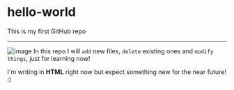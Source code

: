 # hello-world
This is my first GitHub repo
***
![image](https://cdn-images-1.medium.com/max/1600/1*0KFB17_NGTPB0XWyc4BSgQ.jpeg)
In this repo I will `add` new files, `delete` existing ones and `modify things`, just for learning now!

I'm writing in **HTML** right now but expect something new for the near future! :)
